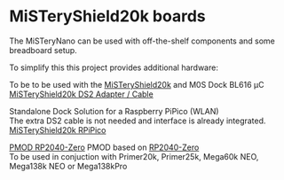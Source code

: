 # MiSTeryShield20k boards

The MiSTeryNano can be used with off-the-shelf components and
some breadboard setup.

To simplify this this project provides additional
hardware:

To be to be used with the [MiSTeryShield20k](https://github.com/harbaum/MiSTeryNano/tree/main/board/misteryshield20k/README.md) and M0S Dock BL616 µC<br>
[MiSTeryShield20k DS2 Adapter / Cable](misteryshield20k_ds2_adapter\misteryshield20k_ds2_adapter_cable.md)

Standalone Dock Solution for a Raspberry PiPico (WLAN)  
The extra DS2 cable is not needed and interface is already integrated.  
[MiSTeryShield20k RPiPico](/board/misteryshield20k_rpipico/README.md)

[PMOD RP2040-Zero](/board/rp2040_zero_pmod/README.md)
PMOD based on [RP2040-Zero](https://www.waveshare.com/wiki/RP2040-Zero)  
To be used in conjuction with Primer20k, Primer25k, Mega60k NEO, Mega138k NEO or Mega138kPro
